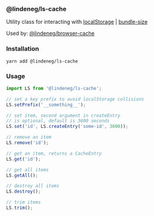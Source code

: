 ### @lindeneg/ls-cache

Utility class for interacting with [localStorage](https://developer.mozilla.org/en-US/docs/Web/API/Window/localStorage) | [bundle-size](https://bundlephobia.com/package/@lindeneg/ls-cache)

Used by: [@lindeneg/browser-cache](https://github.com/lindeneg/lindeneg-npm-packages/tree/master/packages/browser-cache)

### Installation

`yarn add @lindeneg/ls-cache`

### Usage

```ts
import LS from '@lindeneg/ls-cache';

// set a key prefix to avoid localStorage collisions
LS.setPrefix('__something__');

// set item, second argument in createEntry
// is optional, default is 3600 seconds
LS.set('id', LS.createEntry('some-id', 3600));

// remove an item
LS.remove('id');

// get an item, returns a CacheEntry
LS.get('id');

// get all items
LS.getAll();

// destroy all items
LS.destroy();

// trim items
LS.trim();
```
